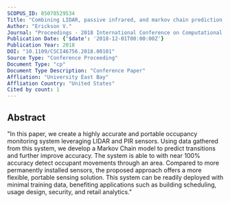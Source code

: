 ```yaml
---
SCOPUS_ID: 85078529534
Title: "Combining LIDAR, passive infrared, and markov chain prediction for flexible, portable occupancy monitoring"
Author: "Erickson V."
Journal: "Proceedings - 2018 International Conference on Computational Science and Computational Intelligence, CSCI 2018"
Publication Date: {'$date': '2018-12-01T00:00:00Z'}
Publication Year: 2018
DOI: "10.1109/CSCI46756.2018.00101"
Source Type: "Conference Proceeding"
Document Type: "cp"
Document Type Description: "Conference Paper"
Affliation: "University East Bay"
Affliation Country: "United States"
Cited by count: 1
---
```


## Abstract
"In this paper, we create a highly accurate and portable occupancy monitoring system leveraging LIDAR and PIR sensors. Using data gathered from this system, we develop a Markov Chain model to predict transitions and further improve accuracy. The system is able to with near 100% accuracy detect occupant movements through an area. Compared to more permanently installed sensors, the proposed approach offers a more flexible, portable sensing solution. This system can be readily deployed with minimal training data, benefiting applications such as building scheduling, usage design, security, and retail analytics."
